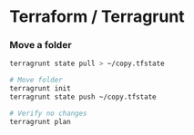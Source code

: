 # Terraform / Terragrunt

### Move a folder

```bash
terragrunt state pull > ~/copy.tfstate

# Move folder
terragrunt init
terragrunt state push ~/copy.tfstate

# Verify no changes
terragrunt plan
```

